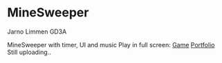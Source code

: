 # MineSweeper

Jarno Limmen
GD3A

MineSweeper with timer, UI and music
Play in full screen:
[Game](http://21941.hosts.ma-cloud.nl/bewijzenmap/p3.1/AGP/MineSweeper/)
[Portfolio](http://jarnolimmen.tk) Still uploading..
